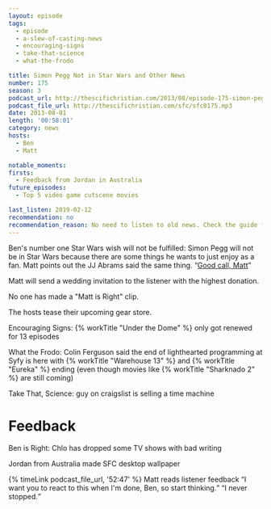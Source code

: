 ```yaml
---
layout: episode
tags:
  - episode
  - a-slew-of-casting-news
  - encouraging-signs
  - take-that-science
  - what-the-frodo

title: Simon Pegg Not in Star Wars and Other News
number: 175
season: 3
podcast_url: http://thescifichristian.com/2013/08/episode-175-simon-pegg-not-in-star-wars-and-other-news/
podcast_file_url: http://thescifichristian.com/sfc/sfc0175.mp3
date: 2013-08-01
length: '00:58:01'
category: news
hosts:
  - Ben
  - Matt

notable_moments:
firsts:
  - Feedback from Jordan in Australia
future_episodes:
  - Top 5 video game cutscene movies

last_listen: 2019-02-12
recommendation: no
recommendation_reason: No need to listen to old news. Check the guide for what's interesting in hindsight.
---
```

Ben's number one Star Wars wish will not be fulfilled: Simon Pegg will not be in Star Wars because there are some things he wants to just enjoy as a fan. Matt points out the JJ Abrams said the same thing. <q class="archivist inline"><a href="https://www.imdb.com/title/tt2488496/fullcredits?ref_=tt_cl_sm#cast">Good call, Matt</a></q>

Matt will send a wedding invitation to the listener with the highest donation.

No one has made a "Matt is Right" clip.

The hosts tease their upcoming gear store. 

Encouraging Signs: {% workTitle "Under the Dome" %} only got renewed for 13 episodes

What the Frodo: Colin Ferguson said the end of lighthearted programming at Syfy is here with {% workTitle "Warehouse 13" %} and {% workTitle "Eureka" %} ending (even though movies like {% workTitle "Sharknado 2" %} are still coming)

Take That, Science: guy on craigslist is selling a time machine



# Feedback

Ben is Right: Chlo has dropped some TV shows with bad writing

Jordan from Australia made SFC desktop wallpaper 

<div class="quote">
  {% timeLink podcast_file_url, '52:47' %}
  <span class="quote-context is-size-6">Matt reads listener feedback</span>
  <q class="matt">I want you to react to this when I'm done, Ben, so start thinking.</q>
  <q class="ben">I never stopped.</q>
</div>
